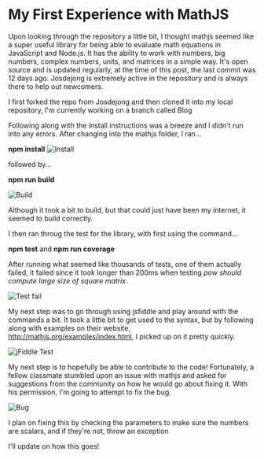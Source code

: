 <h1>My First Experience with MathJS</h1>

Upon looking through the repository a little bit, I thought mathjs seemed like a super useful library for being able to evaluate math equations in JavaScript and Node.js. It has the ability to work with numbers, big numbers, complex numbers, units, and matrices in a simple way. It's open source and is updated regularly, at the time of this post, the last commit was 12 days ago. Josdejong is extremely active in the repository and is always there to help out newcomers. 

I first forked the repo from Josdejong and then cloned it into my local repository, I'm currently working on a branch called Blog

Following along with the install instructions was a breeze and I didn't run into any errors. 
After changing into the mathjs folder, I ran... 

<b>npm install</b>
![Install](http://i.imgur.com/9BZNuHW.png)

followed by... 

<b>npm run build</b>

![Build](http://i.imgur.com/TTq3iw4.jpg)

Although it took a bit to build, but that could just have been my internet, it seemed to build correctly.

I then ran throug the test for the library, with first using the command...

<b>npm test</b> and <b>npm run coverage</b>

After running what seemed like thousands of tests, one of them actually failed, it failed since it took longer than 200ms when testing <i>pow should compute large size of square matrix</i>.

![Test fail](http://i.imgur.com/JJTaXSP.jpg)

My next step was to go through using jsfiddle and play around with the commands a bit. It took a little bit to get used to the syntax, but by following along with examples on their website, http://mathjs.org/examples/index.html, I picked up on it pretty quickly.

![jFiddle Test](http://i.imgur.com/tRNK1yX.png)

My next step is to hopefully be able to contribute to the code! Fortunately, a fellow classmate stumbled upon an issue with mathjs and asked for suggestions from the community on how he would go about fixing it.
With his permission, I'm going to attempt to fix the bug. 

![Bug](http://i.imgur.com/DB3oPlx.png)

I plan on fixing this by checking the parameters to make sure the numbers are scalars, and if they're not, throw an exception

I'll update on how this goes!



